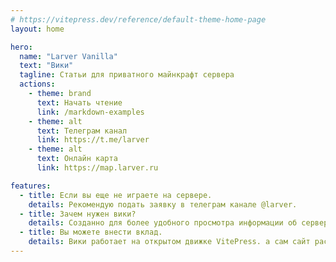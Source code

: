 ```yaml
---
# https://vitepress.dev/reference/default-theme-home-page
layout: home

hero:
  name: "Larver Vanilla"
  text: "Вики"
  tagline: Статьи для приватного майнкрафт сервера
  actions:
    - theme: brand
      text: Начать чтение
      link: /markdown-examples
    - theme: alt
      text: Телеграм канал
      link: https://t.me/larver
    - theme: alt
      text: Онлайн карта
      link: https://map.larver.ru

features:
  - title: Если вы еще не играете на сервере.
    details: Рекомендую подать заявку в телеграм канале @larver. 
  - title: Зачем нужен вики?
    details: Созданно для более удобного просмотра информации об сервере. В отличии от сообщений в телеграме все статьи/посты разложенны красиво по отдельным папкам и статьям.
  - title: Вы можете внести вклад.
    details: Вики работает на открытом движке VitePress. а сам сайт распологается на гитхабе проекта, если вы хотите написать статью то рекомендую ознакомится с статьей по оформлению статей и выкладыванию.
---
```


